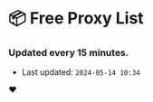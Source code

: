# :package: Free Proxy List
### Updated every 15 minutes.

- Last updated: `2024-05-14 10:34`

:heart:
